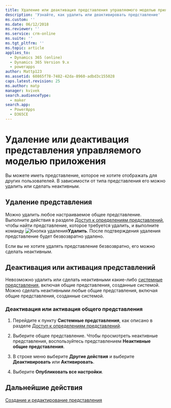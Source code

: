 ```yaml
---
title: Удаление или деактивация представления управляемого моделью приложения в PowerApps | MicrosoftDocs
description: 'Узнайте, как удалить или деактивировать представление'
ms.custom: ''
ms.date: 06/12/2018
ms.reviewer: ''
ms.service: crm-online
ms.suite: ''
ms.tgt_pltfrm: ''
ms.topic: article
applies_to:
  - Dynamics 365 (online)
  - Dynamics 365 Version 9.x
  - powerapps
author: Mattp123
ms.assetid: 60865f78-7482-42da-8960-adbd3c155028
caps.latest.revision: 25
ms.author: matp
manager: kvivek
search.audienceType:
  - maker
search.app:
  - PowerApps
  - D365CE
---
```

# <a name="delete-or-deactivate-a-model-driven-app-view"></a>Удаление или деактивация представления управляемого моделью приложения 

<a name="BKMK_RemoveViews"></a>   

 Вы можете иметь представление, которое не хотите отображать для других пользователей. В зависимости от типа представления его можно удалить или сделать неактивным.  
  
## <a name="delete-a-view"></a>Удаление представления  
 Можно удалить любое настраиваемое общее представление. Выполните действия в разделе [Доступ к определениям представлений](accessing-view-definitions.md), чтобы найти представление, которое требуется удалить, и выполните команду ![Кнопка удаления](media/delete.gif "Кнопка удаления")**Удалить**. После подтверждения удаления представление будет безвозвратно удалено.  
  
 Если вы не хотите удалять представление безвозвратно, его можно сделать неактивным.  
  
## <a name="deactivate-or-activate-views"></a>Деактивация или активация представлений  
 Невозможно удалить или сделать неактивными какие-либо [системные представления](create-edit-views.md#system-views), включая общие представления, созданные системой. Можно сделать неактивными любые общие представления, включая общие представления, созданные системой.  
  
### <a name="deactivate-or-activate-a-public-view"></a>Деактивация или активация общего представления  
  
1.  Перейдите к пункту **Системные представления**, как описано в разделе [Доступ к определениям представлений](accessing-view-definitions.md).  
  
2.  Выберите общее представление. Чтобы просмотреть неактивные представления, воспользуйтесь представлением **Неактивные общие представления**.  
  
3.  В строке меню выберите **Другие действия** и выберите **Деактивировать** или **Активировать**.  
  
4.  Выберите **Опубликовать все настройки**. 

## <a name="next-steps"></a>Дальнейшие действия
[Создание и редактирование представления](create-and-edit-views.md)
